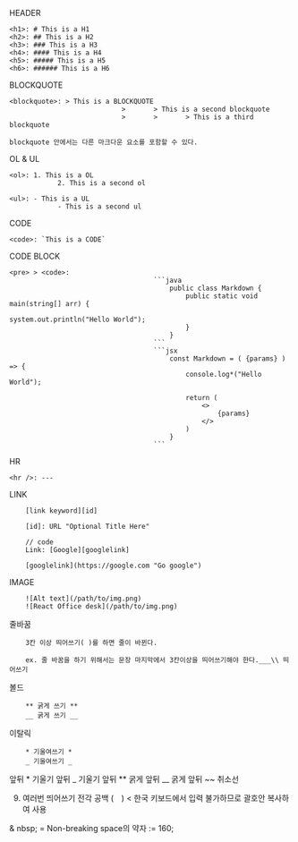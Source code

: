 HEADER

```
<h1>: # This is a H1
<h2>: ## This is a H2
<h3>: ### This is a H3
<h4>: #### This is a H4
<h5>: ##### This is a H5
<h6>: ###### This is a H6
```

BLOCKQUOTE

```
<blockquote>: > This is a BLOCKQUOTE
							>		> This is a second blockquote
							>		>		> This is a third blockquote

blockquote 안에서는 다른 마크다운 요소를 포함할 수 있다.
```

OL & UL

```
<ol>: 1. This is a OL
			2. This is a second ol

<ul>: - This is a UL
			- This is a second ul
```

CODE

```
<code>: `This is a CODE`
```

CODE BLOCK

````
<pre> > <code>:
									```java
										public class Markdown {
											public static void main(string[] arr) {
												system.out.println("Hello World");
											}
										}
									```
									```jsx
										const Markdown = ( {params} ) => {
											console.log*("Hello World");

											return (
												<>
													{params}
												</>
											)
										}
									```
````

HR

```
<hr />: ---
```

LINK

```
	[link keyword][id]

	[id]: URL "Optional Title Here"

	// code
	Link: [Google][googlelink]

	[googlelink](https://google.com "Go google")
```

IMAGE

```
	![Alt text](/path/to/img.png)
	![React Office desk](/path/to/img.png)
```

줄바꿈

```
	3칸 이상 띄어쓰기( )를 하면 줄이 바뀐다.

	ex. 줄 바꿈을 하기 위해서는 문장 마지막에서 3칸이상을 띄어쓰기해야 한다.___\\ 띄어쓰기

```

볼드

```
	** 굵게 쓰기 **
	__ 굵게 쓰기 __
```

이탈릭

```
	* 기울여쓰기 *
	_ 기울여쓰기 _
```

앞뒤 * 기울기
앞뒤 _ 기울기
앞뒤 ** 굵게
앞뒤 __ 굵게
앞뒤 ~~ 취소선

9. 여러번 띄어쓰기
전각 공백 (　) < 한국 키보드에서 입력 불가하므로 괄호안 복사하여 사용

& nbsp; =   Non-breaking space의 약자
:=     160;